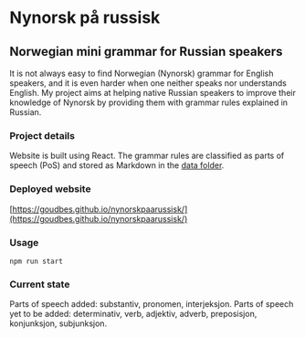 # Nynorsk på russisk 
## Norwegian mini grammar for Russian speakers

It is not always easy to find Norwegian (Nynorsk) grammar for English speakers, and it is even harder when one neither speaks nor understands English. My project aims at helping native Russian speakers to improve their knowledge of Nynorsk by providing them with grammar rules explained in Russian. 

### Project details

Website is built using React. The grammar rules are classified as parts of speech (PoS) and stored as Markdown in the [data folder](https://github.com/goudbes/nynorskpaarussisk/tree/master/src/data).  

### Deployed website

[https://goudbes.github.io/nynorskpaarussisk/](https://goudbes.github.io/nynorskpaarussisk/)


### Usage 
`npm run start`

### Current state

Parts of speech added: substantiv, pronomen, interjeksjon.
Parts of speech yet to be added: determinativ, verb, adjektiv, adverb, preposisjon, konjunksjon, subjunksjon. 